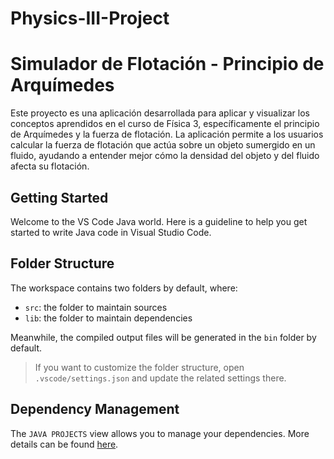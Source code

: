 # Physics-III-Project
# Simulador de Flotación - Principio de Arquímedes
Este proyecto es una aplicación desarrollada para aplicar y visualizar los conceptos aprendidos en el curso de Física 3, específicamente el principio de Arquímedes y la fuerza de flotación. La aplicación permite a los usuarios calcular la fuerza de flotación que actúa sobre un objeto sumergido en un fluido, ayudando a entender mejor cómo la densidad del objeto y del fluido afecta su flotación.

## Getting Started

Welcome to the VS Code Java world. Here is a guideline to help you get started to write Java code in Visual Studio Code.

## Folder Structure

The workspace contains two folders by default, where:

- `src`: the folder to maintain sources
- `lib`: the folder to maintain dependencies

Meanwhile, the compiled output files will be generated in the `bin` folder by default.

> If you want to customize the folder structure, open `.vscode/settings.json` and update the related settings there.

## Dependency Management

The `JAVA PROJECTS` view allows you to manage your dependencies. More details can be found [here](https://github.com/microsoft/vscode-java-dependency#manage-dependencies).
